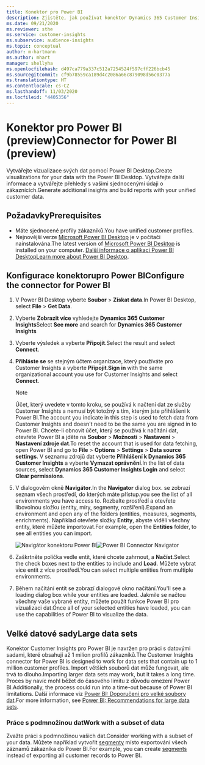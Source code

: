 ```yaml
---
title: Konektor pro Power BI
description: Zjistěte, jak používat konektor Dynamics 365 Customer Insights v Power BI.
ms.date: 09/21/2020
ms.reviewer: sthe
ms.service: customer-insights
ms.subservice: audience-insights
ms.topic: conceptual
author: m-hartmann
ms.author: mhart
manager: shellyha
ms.openlocfilehash: d497ca779a337c512a7254524f597cff226bcb45
ms.sourcegitcommit: cf9b78559ca189d4c2086a66c879098d56c0377a
ms.translationtype: HT
ms.contentlocale: cs-CZ
ms.lasthandoff: 11/03/2020
ms.locfileid: "4405356"
---
```

# <a name="connector-for-power-bi-preview"></a><span data-ttu-id="ec53c-103">Konektor pro Power BI (preview)</span><span class="sxs-lookup"><span data-stu-id="ec53c-103">Connector for Power BI (preview)</span></span>

<span data-ttu-id="ec53c-104">Vytvářejte vizualizace svých dat pomocí Power BI Desktop.</span><span class="sxs-lookup"><span data-stu-id="ec53c-104">Create visualizations for your data with the Power BI Desktop.</span></span> <span data-ttu-id="ec53c-105">Vytvářejte další informace a vytvářejte přehledy s vašimi sjednocenými údaji o zákaznících.</span><span class="sxs-lookup"><span data-stu-id="ec53c-105">Generate additional insights and build reports with your unified customer data.</span></span>

## <a name="prerequisites"></a><span data-ttu-id="ec53c-106">Požadavky</span><span class="sxs-lookup"><span data-stu-id="ec53c-106">Prerequisites</span></span>

- <span data-ttu-id="ec53c-107">Máte sjednocené profily zákazníků.</span><span class="sxs-lookup"><span data-stu-id="ec53c-107">You have unified customer profiles.</span></span>
- <span data-ttu-id="ec53c-108">Nejnovější verze [Microsoft Power BI Desktop](https://powerbi.microsoft.com/desktop/) je v počítači nainstalována.</span><span class="sxs-lookup"><span data-stu-id="ec53c-108">The latest version of [Microsoft Power BI Desktop](https://powerbi.microsoft.com/desktop/) is installed on your computer.</span></span> <span data-ttu-id="ec53c-109">[Další informace o aplikaci Power BI Desktop](https://docs.microsoft.com/power-bi/desktop-what-is-desktop)</span><span class="sxs-lookup"><span data-stu-id="ec53c-109">[Learn more about Power BI Desktop](https://docs.microsoft.com/power-bi/desktop-what-is-desktop).</span></span>

## <a name="configure-the-connector-for-power-bi"></a><span data-ttu-id="ec53c-110">Konfigurace konektorupro Power BI</span><span class="sxs-lookup"><span data-stu-id="ec53c-110">Configure the connector for Power BI</span></span>

1. <span data-ttu-id="ec53c-111">V Power BI Desktop vyberte **Soubor** > **Získat data**.</span><span class="sxs-lookup"><span data-stu-id="ec53c-111">In Power BI Desktop, select **File** > **Get Data**.</span></span>

1. <span data-ttu-id="ec53c-112">Vyberte **Zobrazit více** vyhledejte **Dynamics 365 Customer Insights**</span><span class="sxs-lookup"><span data-stu-id="ec53c-112">Select **See more** and search for **Dynamics 365 Customer Insights**</span></span>

1. <span data-ttu-id="ec53c-113">Vyberte výsledek a vyberte **Připojit**.</span><span class="sxs-lookup"><span data-stu-id="ec53c-113">Select the result and select **Connect**.</span></span>

1. <span data-ttu-id="ec53c-114">**Přihláste se** se stejným účtem organizace, který používáte pro Customer Insights a vyberte **Připojit**.</span><span class="sxs-lookup"><span data-stu-id="ec53c-114">**Sign in** with the same organizational account you use for Customer Insights and select **Connect**.</span></span>
   > [!NOTE]
   > <span data-ttu-id="ec53c-115">Účet, který uvedete v tomto kroku, se používá k načtení dat ze služby Customer Insights a nemusí být totožný s tím, kterým jste přihlášeni k Power BI.</span><span class="sxs-lookup"><span data-stu-id="ec53c-115">The account you indicate in this step is used to fetch data from Customer Insights and doesn't need to be the same you are signed in to Power BI.</span></span> <span data-ttu-id="ec53c-116">Chcete-li obnovit účet, který se používá k načítání dat, otevřete Power BI a jděte na **Soubor** > **Možnosti** > **Nastavení** > **Nastavení zdroje dat**.</span><span class="sxs-lookup"><span data-stu-id="ec53c-116">To reset the account that is used for data fetching, open Power BI and go to **File** > **Options** > **Settings** > **Data source settings**.</span></span> <span data-ttu-id="ec53c-117">V seznamu zdrojů dat vyberte **Přihlášení k Dynamics 365 Customer Insights** a vyberte **Vymazat oprávnění**.</span><span class="sxs-lookup"><span data-stu-id="ec53c-117">In the list of data sources, select **Dynamics 365 Customer Insights Login** and select **Clear permissions**.</span></span>  

1. <span data-ttu-id="ec53c-118">V dialogovém okně **Navigátor**.</span><span class="sxs-lookup"><span data-stu-id="ec53c-118">In the **Navigator** dialog box.</span></span> <span data-ttu-id="ec53c-119">se zobrazí seznam všech prostředí, do kterých máte přístup.</span><span class="sxs-lookup"><span data-stu-id="ec53c-119">you see the list of all environments you have access to.</span></span> <span data-ttu-id="ec53c-120">Rozbalte prostředí a otevřete libovolnou složku (entity, míry, segmenty, rozšíření).</span><span class="sxs-lookup"><span data-stu-id="ec53c-120">Expand an environment and open any of the folders (entities, measures, segments, enrichments).</span></span> <span data-ttu-id="ec53c-121">Například otevřete složky **Entity**, abyste viděli všechny entity, které můžete importovat.</span><span class="sxs-lookup"><span data-stu-id="ec53c-121">For example, open the **Entities** folder, to see all entities you can import.</span></span>

   <span data-ttu-id="ec53c-122">![Navigátor konektoru Power BI](media/power-bi-navigator.png "Navigátor konektoru Power BI")</span><span class="sxs-lookup"><span data-stu-id="ec53c-122">![Power BI Connector Navigator](media/power-bi-navigator.png "Power BI Connector Navigator")</span></span>

1. <span data-ttu-id="ec53c-123">Zaškrtněte políčka vedle entit, které chcete zahrnout, a **Načíst**.</span><span class="sxs-lookup"><span data-stu-id="ec53c-123">Select the check boxes next to the entities to include and **Load**.</span></span> <span data-ttu-id="ec53c-124">Můžete vybrat více entit z více prostředí.</span><span class="sxs-lookup"><span data-stu-id="ec53c-124">You can select multiple entities from multiple environments.</span></span>

1. <span data-ttu-id="ec53c-125">Během načítání entit se zobrazí dialogové okno načítání.</span><span class="sxs-lookup"><span data-stu-id="ec53c-125">You'll see a loading dialog box while your entities are loaded.</span></span> <span data-ttu-id="ec53c-126">Jakmile se načtou všechny vaše vybrané entity, můžete použít funkce Power BI pro vizualizaci dat.</span><span class="sxs-lookup"><span data-stu-id="ec53c-126">Once all of your selected entities have loaded, you can use the capabilities of Power BI to visualize the data.</span></span>

## <a name="large-data-sets"></a><span data-ttu-id="ec53c-127">Velké datové sady</span><span class="sxs-lookup"><span data-stu-id="ec53c-127">Large data sets</span></span>

<span data-ttu-id="ec53c-128">Konektor Customer Insights pro Power BI je navržen pro práci s datovými sadami, které obsahují až 1 milion profilů zákazníků.</span><span class="sxs-lookup"><span data-stu-id="ec53c-128">The Customer Insights connector for Power BI is designed to work for data sets that contain up to 1 million customer profiles.</span></span> <span data-ttu-id="ec53c-129">Import větších souborů dat může fungovat, ale trvá to dlouho.</span><span class="sxs-lookup"><span data-stu-id="ec53c-129">Importing larger data sets may work, but it takes a long time.</span></span> <span data-ttu-id="ec53c-130">Proces by navíc mohl běžet do časového limitu z důvodu omezení Power BI.</span><span class="sxs-lookup"><span data-stu-id="ec53c-130">Additionally, the process could run into a time-out because of Power BI limitations.</span></span> <span data-ttu-id="ec53c-131">Další informace viz [Power BI: Doporučení pro velké soubory dat](https://docs.microsoft.com/power-bi/admin/service-premium-what-is#large-datasets).</span><span class="sxs-lookup"><span data-stu-id="ec53c-131">For more information, see [Power BI: Recommendations for large data sets](https://docs.microsoft.com/power-bi/admin/service-premium-what-is#large-datasets).</span></span> 

### <a name="work-with-a-subset-of-data"></a><span data-ttu-id="ec53c-132">Práce s podmnožinou dat</span><span class="sxs-lookup"><span data-stu-id="ec53c-132">Work with a subset of data</span></span>

<span data-ttu-id="ec53c-133">Zvažte práci s podmnožinou vašich dat.</span><span class="sxs-lookup"><span data-stu-id="ec53c-133">Consider working with a subset of your data.</span></span> <span data-ttu-id="ec53c-134">Můžete například vytvořit [segmenty](segments.md) místo exportování všech záznamů zákazníka do Power BI.</span><span class="sxs-lookup"><span data-stu-id="ec53c-134">For example, you can create [segments](segments.md) instead of exporting all customer records to Power BI.</span></span>
